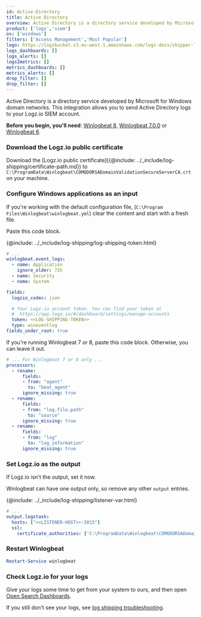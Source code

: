 ```yaml
---
id: Active-Directory
title: Active Directory
overview: Active Directory is a directory service developed by Microsoft for Windows domain networks. This integration allows you to send Active Directory logs to your Logz.io SIEM account.
product: ['logs','siem']
os: ['windows']
filters: ['Access Management','Most Popular']
logo: https://logzbucket.s3.eu-west-1.amazonaws.com/logz-docs/shipper-logos/windows.svg
logs_dashboards: []
logs_alerts: []
logs2metrics: []
metrics_dashboards: []
metrics_alerts: []
drop_filter: []
drop_filter: []
---
```



Active Directory is a directory service developed by Microsoft for Windows domain networks. This integration allows you to send Active Directory logs to your Logz.io SIEM account.

**Before you begin, you'll need**:
[Winlogbeat 8](https://www.elastic.co/guide/en/beats/winlogbeat/8.7/winlogbeat-installation-configuration.html#installation), [Winlogbeat 7.0.0](https://www.elastic.co/downloads/past-releases/winlogbeat-7-0-0) or
[Winlogbeat 6](https://www.elastic.co/guide/en/beats/winlogbeat/6.8/winlogbeat-installation.html).


### Download the Logz.io public certificate

Download the
[Logz.io public certificate]({@include: ../_include/log-shipping/certificate-path.md})
to `C:\ProgramData\Winlogbeat\COMODORSADomainValidationSecureServerCA.crt`
on your machine.

### Configure Windows applications as an input

If you're working with the default configuration file,
(`C:\Program Files\Winlogbeat\winlogbeat.yml`)
clear the content and start with a fresh file.

Paste this code block.

{@include: ../_include/log-shipping/log-shipping-token.html}

```yaml
# ...
winlogbeat.event_logs:
  - name: Application
    ignore_older: 72h
  - name: Security
  - name: System

fields:
  logzio_codec: json

  # Your Logz.io account token. You can find your token at
  #  https://app.logz.io/#/dashboard/settings/manage-accounts
  token: <<LOG-SHIPPING-TOKEN>>
  type: wineventlog
fields_under_root: true
```

If you're running Winlogbeat 7 or 8, paste this code block.
Otherwise, you can leave it out.

```yaml
# ... For Winlogbeat 7 or 8 only ...
processors:
  - rename:
      fields:
      - from: "agent"
        to: "beat_agent"
      ignore_missing: true
  - rename:
      fields:
      - from: "log.file.path"
        to: "source"
      ignore_missing: true
  - rename:
      fields:
      - from: "log"
        to: "log_information"
      ignore_missing: true
```

### Set Logz.io as the output

If Logz.io isn't the output, set it now.

Winlogbeat can have one output only, so remove any other `output` entries.

{@include: ../_include/log-shipping/listener-var.html} 

```yaml
# ...
output.logstash:
  hosts: ["<<LISTENER-HOST>>:5015"]
  ssl:
    certificate_authorities: ['C:\ProgramData\Winlogbeat\COMODORSADomainValidationSecureServerCA.crt']
```

### Restart Winlogbeat

```powershell
Restart-Service winlogbeat
```

### Check Logz.io for your logs

Give your logs some time to get from your system to ours, and then open [Open Search Dashboards](https://app.logz.io/#/dashboard/osd).

If you still don't see your logs, see [log shipping troubleshooting]({{site.baseurl}}/user-guide/log-shipping/log-shipping-troubleshooting.html).
